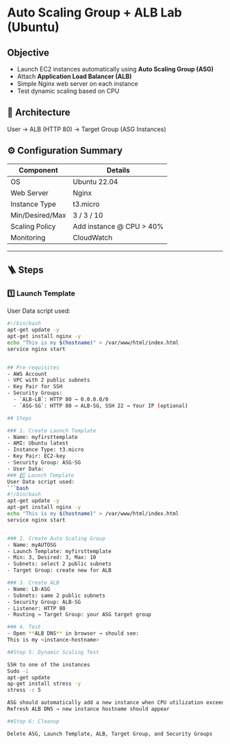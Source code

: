 # Auto Scaling Group + ALB Lab (Ubuntu)

## Objective
- Launch EC2 instances automatically using **Auto Scaling Group (ASG)**
- Attach **Application Load Balancer (ALB)**
- Simple Nginx web server on each instance
- Test dynamic scaling based on CPU


## 🧩 Architecture
User → ALB (HTTP 80) → Target Group (ASG Instances)

## ⚙️ Configuration Summary

| Component          | Details                        |
|-------------------|--------------------------------|
| OS                 | Ubuntu 22.04                  |
| Web Server         | Nginx                          |
| Instance Type      | t3.micro                       |
| Min/Desired/Max    | 3 / 3 / 10                      |
| Scaling Policy     | Add instance @ CPU > 40%       |
| Monitoring         | CloudWatch                     |

---

## 🪜 Steps

### 1️⃣ Launch Template
User Data script used:
```bash
#!/bin/bash
apt-get update -y
apt-get install nginx -y
echo "This is my $(hostname)" > /var/www/html/index.html
service nginx start


## Pre-requisites
- AWS Account
- VPC with 2 public subnets
- Key Pair for SSH
- Security Groups:
  - `ALB-LB`: HTTP 80 → 0.0.0.0/0
  - `ASG-SG`: HTTP 80 → ALB-SG, SSH 22 → Your IP (optional) 

## Steps

### 1. Create Launch Template
- Name: myfirsttemplate
- AMI: Ubuntu latest
- Instance Type: t3.micro
- Key Pair: EC2-key
- Security Group: ASG-SG
- User Data: 
### 1️⃣ Launch Template
User Data script used:
```bash
#!/bin/bash
apt-get update -y
apt-get install nginx -y
echo "This is my $(hostname)" > /var/www/html/index.html
service nginx start


### 2. Create Auto Scaling Group
- Name: myAUTOSG
- Launch Template: myfirsttemplate
- Min: 3, Desired: 3, Max: 10
- Subnets: select 2 public subnets
- Target Group: create new for ALB

### 3. Create ALB
- Name: LB-ASG
- Subnets: same 2 public subnets
- Security Group: ALB-SG
- Listener: HTTP 80
- Routing → Target Group: your ASG target group

### 4. Test
- Open **ALB DNS** in browser → should see:
This is my <instance-hostname>

##Step 5: Dynamic Scaling Test

SSH to one of the instances
Sudo -i
apt-get update
ap-get install stress -y
stress -c 5

ASG should automatically add a new instance when CPU utilization exceeds threshold
Refresh ALB DNS → new instance hostname should appear

##Step 6: Cleanup

Delete ASG, Launch Template, ALB, Target Group, and Security Groups

